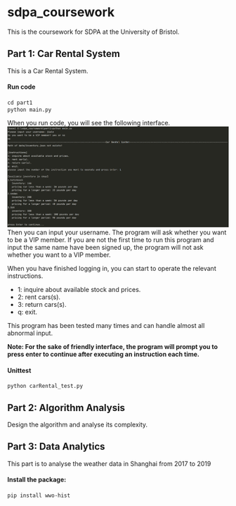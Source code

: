# sdpa_coursework
This is the coursework for SDPA at the University of Bristol.

## Part 1: Car Rental System
This is a Car Rental System.
#### Run code
```
cd part1
python main.py
```
When you run code, you will see the following interface.
![avatar](images/car_rental_system.png)
Then you can input your username. The program will ask whether you want to 
be a VIP member. If you are not the first time to run this program and 
input the same name have been signed up, the program will not ask whether
you want to a VIP member. <br/>

When you have finished logging in, you can start to operate the relevant instructions.
- 1: inquire about available stock and prices.
- 2: rent cars(s).
- 3: return cars(s).
- q: exit.

This program has been tested many times and can handle almost all abnormal input.

**Note: For the sake of friendly interface, the program will prompt you to press enter 
to continue after executing an instruction each time.**



#### Unittest
```
python carRental_test.py
```



## Part 2: Algorithm Analysis
Design the algorithm and analyse its complexity.


## Part 3: Data Analytics
This part is to analyse the weather data in Shanghai from 2017 to 2019
#### Install the package:

```
pip install wwo-hist
```